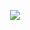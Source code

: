<p align="center">
 <img align="center" src="https://readme-typing-svg.herokuapp.com?size=25&color=ffff00&lines=+Mis+Proyectos!+🧑🏻‍💻%7C">
</p>
